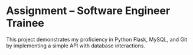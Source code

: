 # Assignment – Software Engineer Trainee
This project demonstrates my proficiency in Python Flask, MySQL, and Git by implementing a simple API with database interactions.
